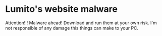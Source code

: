 # Lumito's website malware

Attention!!! Malware ahead! Download and run them at your own risk. I'm not responsible of any damage this things can make to your PC.
